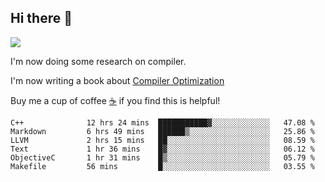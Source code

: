 


<!--
**liusy58/liusy58** is a ✨ _special_ ✨ repository because its `README.md` (this file) appears on your GitHub profile.

Here are some ideas to get you started:

- 🔭 I’m currently working on ...
- 🌱 I’m currently learning ...
- 👯 I’m looking to collaborate on ...
- 🤔 I’m looking for help with ...
- 💬 Ask me about ...
- 📫 How to reach me: ...
- 😄 Pronouns: ...
- ⚡ Fun fact: ...
-->
<!--
![](https://komarev.com/ghpvc/?username=liusy58&color=brightgreen&label=PROFILE+VIEWS)




- 🔭 I’m currently working on my .
- 📫 How to reach me:plz contact me by [email](liusy58@,ail2.sysu.edu.cn) or WeChat(LIUSIYU_58)
- 🏫 I'm an undergraduate in Sun-Yat-sen University majoring in the computer science. Expected to graduate in Spring 2021.
- 👯 I'm now interested in System such as OS, Compiler and Database. 
- 🤔 I’m looking for help with Database System.
-->

## Hi there 👋
![](https://komarev.com/ghpvc/?username=liusy58&color=brightgreen&label=PROFILE+VIEWS)



I'm now doing some research on compiler.

I'm now writing a book about [Compiler Optimization](https://github.com/liusy58/CompilerNotes) 

Buy me a cup of coffee [☕️](https://user-images.githubusercontent.com/45984215/202376581-4837a283-4812-4063-82bc-cc9c3101d3a5.jpg) if you find this is helpful!


 <!--START_SECTION:waka-->

```text
C++              12 hrs 24 mins  ███████████▓░░░░░░░░░░░░░   47.08 %
Markdown         6 hrs 49 mins   ██████▒░░░░░░░░░░░░░░░░░░   25.86 %
LLVM             2 hrs 15 mins   ██░░░░░░░░░░░░░░░░░░░░░░░   08.59 %
Text             1 hr 36 mins    █▓░░░░░░░░░░░░░░░░░░░░░░░   06.12 %
ObjectiveC       1 hr 31 mins    █▒░░░░░░░░░░░░░░░░░░░░░░░   05.79 %
Makefile         56 mins         █░░░░░░░░░░░░░░░░░░░░░░░░   03.55 %
```

<!--END_SECTION:waka-->
